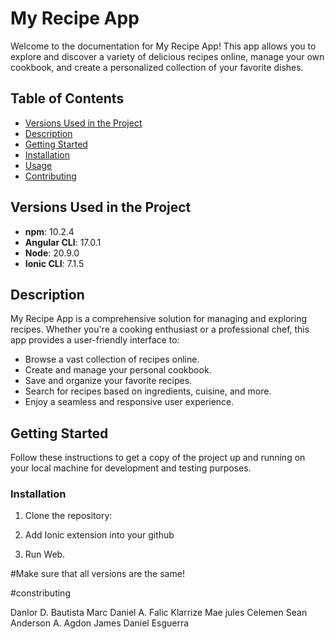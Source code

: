 # My Recipe App

Welcome to the documentation for My Recipe App! This app allows you to explore and discover a variety of delicious recipes online, manage your own cookbook, and create a personalized collection of your favorite dishes.

## Table of Contents

- [Versions Used in the Project](#versions-used-in-the-project)
- [Description](#description)
- [Getting Started](#getting-started)
- [Installation](#installation)
- [Usage](#usage)
- [Contributing](#contributing)

## Versions Used in the Project

- **npm**: 10.2.4
- **Angular CLI**: 17.0.1
- **Node**: 20.9.0
- **Ionic CLI**: 7.1.5

## Description

My Recipe App is a comprehensive solution for managing and exploring recipes. Whether you're a cooking enthusiast or a professional chef, this app provides a user-friendly interface to:

- Browse a vast collection of recipes online.
- Create and manage your personal cookbook.
- Save and organize your favorite recipes.
- Search for recipes based on ingredients, cuisine, and more.
- Enjoy a seamless and responsive user experience.

## Getting Started

Follow these instructions to get a copy of the project up and running on your local machine for development and testing purposes.

### Installation

1. Clone the repository:
  
2. Add Ionic extension into your github

3. Run Web.

#Make sure that all versions are the same!

#constributing

Danlor D. Bautista
Marc Daniel A. Falic
Klarrize Mae jules Celemen
Sean Anderson A. Agdon
James Daniel Esguerra

